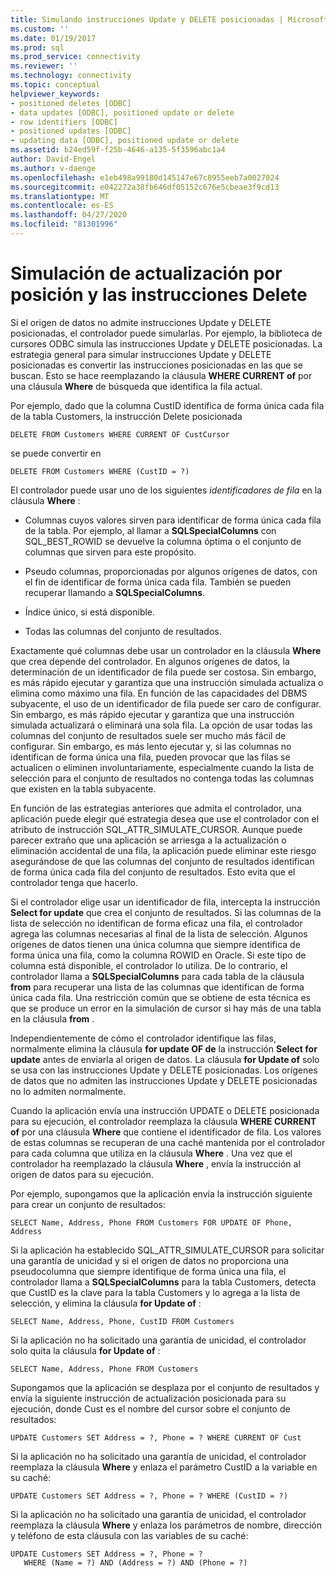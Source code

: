 ```yaml
---
title: Simulando instrucciones Update y DELETE posicionadas | Microsoft Docs
ms.custom: ''
ms.date: 01/19/2017
ms.prod: sql
ms.prod_service: connectivity
ms.reviewer: ''
ms.technology: connectivity
ms.topic: conceptual
helpviewer_keywords:
- positioned deletes [ODBC]
- data updates [ODBC], positioned update or delete
- row identifiers [ODBC]
- positioned updates [ODBC]
- updating data [ODBC], positioned update or delete
ms.assetid: b24ed59f-f25b-4646-a135-5f3596abc1a4
author: David-Engel
ms.author: v-daenge
ms.openlocfilehash: e1eb498a99180d145147e67c8955eeb7a0027024
ms.sourcegitcommit: e042272a38fb646df05152c676e5cbeae3f9cd13
ms.translationtype: MT
ms.contentlocale: es-ES
ms.lasthandoff: 04/27/2020
ms.locfileid: "81301996"
---
```

# <a name="simulating-positioned-update-and-delete-statements"></a>Simulación de actualización por posición y las instrucciones Delete
Si el origen de datos no admite instrucciones Update y DELETE posicionadas, el controlador puede simularlas. Por ejemplo, la biblioteca de cursores ODBC simula las instrucciones Update y DELETE posicionadas. La estrategia general para simular instrucciones Update y DELETE posicionadas es convertir las instrucciones posicionadas en las que se buscan. Esto se hace reemplazando la cláusula **WHERE CURRENT of** por una cláusula **Where** de búsqueda que identifica la fila actual.  
  
 Por ejemplo, dado que la columna CustID identifica de forma única cada fila de la tabla Customers, la instrucción Delete posicionada  
  
```  
DELETE FROM Customers WHERE CURRENT OF CustCursor  
```  
  
 se puede convertir en  
  
```  
DELETE FROM Customers WHERE (CustID = ?)  
```  
  
 El controlador puede usar uno de los siguientes *identificadores de fila* en la cláusula **Where** :  
  
-   Columnas cuyos valores sirven para identificar de forma única cada fila de la tabla. Por ejemplo, al llamar a **SQLSpecialColumns** con SQL_BEST_ROWID se devuelve la columna óptima o el conjunto de columnas que sirven para este propósito.  
  
-   Pseudo columnas, proporcionadas por algunos orígenes de datos, con el fin de identificar de forma única cada fila. También se pueden recuperar llamando a **SQLSpecialColumns**.  
  
-   Índice único, si está disponible.  
  
-   Todas las columnas del conjunto de resultados.  
  
 Exactamente qué columnas debe usar un controlador en la cláusula **Where** que crea depende del controlador. En algunos orígenes de datos, la determinación de un identificador de fila puede ser costosa. Sin embargo, es más rápido ejecutar y garantiza que una instrucción simulada actualiza o elimina como máximo una fila. En función de las capacidades del DBMS subyacente, el uso de un identificador de fila puede ser caro de configurar. Sin embargo, es más rápido ejecutar y garantiza que una instrucción simulada actualizará o eliminará una sola fila. La opción de usar todas las columnas del conjunto de resultados suele ser mucho más fácil de configurar. Sin embargo, es más lento ejecutar y, si las columnas no identifican de forma única una fila, pueden provocar que las filas se actualicen o eliminen involuntariamente, especialmente cuando la lista de selección para el conjunto de resultados no contenga todas las columnas que existen en la tabla subyacente.  
  
 En función de las estrategias anteriores que admita el controlador, una aplicación puede elegir qué estrategia desea que use el controlador con el atributo de instrucción SQL_ATTR_SIMULATE_CURSOR. Aunque puede parecer extraño que una aplicación se arriesga a la actualización o eliminación accidental de una fila, la aplicación puede eliminar este riesgo asegurándose de que las columnas del conjunto de resultados identifican de forma única cada fila del conjunto de resultados. Esto evita que el controlador tenga que hacerlo.  
  
 Si el controlador elige usar un identificador de fila, intercepta la instrucción **Select for update** que crea el conjunto de resultados. Si las columnas de la lista de selección no identifican de forma eficaz una fila, el controlador agrega las columnas necesarias al final de la lista de selección. Algunos orígenes de datos tienen una única columna que siempre identifica de forma única una fila, como la columna ROWID en Oracle. Si este tipo de columna está disponible, el controlador lo utiliza. De lo contrario, el controlador llama a **SQLSpecialColumns** para cada tabla de la cláusula **from** para recuperar una lista de las columnas que identifican de forma única cada fila. Una restricción común que se obtiene de esta técnica es que se produce un error en la simulación de cursor si hay más de una tabla en la cláusula **from** .  
  
 Independientemente de cómo el controlador identifique las filas, normalmente elimina la cláusula **for update OF de** la instrucción **Select for update** antes de enviarla al origen de datos. La cláusula **for Update of** solo se usa con las instrucciones Update y DELETE posicionadas. Los orígenes de datos que no admiten las instrucciones Update y DELETE posicionadas no lo admiten normalmente.  
  
 Cuando la aplicación envía una instrucción UPDATE o DELETE posicionada para su ejecución, el controlador reemplaza la cláusula **WHERE CURRENT of** por una cláusula **Where** que contiene el identificador de fila. Los valores de estas columnas se recuperan de una caché mantenida por el controlador para cada columna que utiliza en la cláusula **Where** . Una vez que el controlador ha reemplazado la cláusula **Where** , envía la instrucción al origen de datos para su ejecución.  
  
 Por ejemplo, supongamos que la aplicación envía la instrucción siguiente para crear un conjunto de resultados:  
  
```  
SELECT Name, Address, Phone FROM Customers FOR UPDATE OF Phone, Address  
```  
  
 Si la aplicación ha establecido SQL_ATTR_SIMULATE_CURSOR para solicitar una garantía de unicidad y si el origen de datos no proporciona una pseudocolumna que siempre identifique de forma única una fila, el controlador llama a **SQLSpecialColumns** para la tabla Customers, detecta que CustID es la clave para la tabla Customers y lo agrega a la lista de selección, y elimina la cláusula **for Update of** :  
  
```  
SELECT Name, Address, Phone, CustID FROM Customers  
```  
  
 Si la aplicación no ha solicitado una garantía de unicidad, el controlador solo quita la cláusula **for Update of** :  
  
```  
SELECT Name, Address, Phone FROM Customers  
```  
  
 Supongamos que la aplicación se desplaza por el conjunto de resultados y envía la siguiente instrucción de actualización posicionada para su ejecución, donde Cust es el nombre del cursor sobre el conjunto de resultados:  
  
```  
UPDATE Customers SET Address = ?, Phone = ? WHERE CURRENT OF Cust  
```  
  
 Si la aplicación no ha solicitado una garantía de unicidad, el controlador reemplaza la cláusula **Where** y enlaza el parámetro CustID a la variable en su caché:  
  
```  
UPDATE Customers SET Address = ?, Phone = ? WHERE (CustID = ?)  
```  
  
 Si la aplicación no ha solicitado una garantía de unicidad, el controlador reemplaza la cláusula **Where** y enlaza los parámetros de nombre, dirección y teléfono de esta cláusula con las variables de su caché:  
  
```  
UPDATE Customers SET Address = ?, Phone = ?  
   WHERE (Name = ?) AND (Address = ?) AND (Phone = ?)  
```
